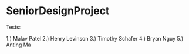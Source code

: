 # SeniorDesignProject

Tests:

1.) Malav Patel
2.) Henry Levinson
3.) Timothy Schafer
4.) Bryan Nguy
5.) Anting Ma